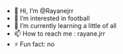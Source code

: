 - 👋 Hi, I’m @Rayanejrr
- 👀 I’m interested in football
- 🌱 I’m currently learning a little of all 
- 📫 How to reach me : rayane.jrr
- ⚡ Fun fact: no

<!---
Rayanejrr/Rayanejrr is a ✨ special ✨ repository because its `README.md` (this file) appears on your GitHub profile.
You can click the Preview link to take a look at your changes.
--->
